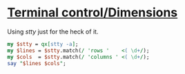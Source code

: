 [1]: http://rosettacode.org/wiki/Terminal_control/Dimensions

# [Terminal control/Dimensions][1]

Using *stty* just for the heck of it.

```perl
my $stty = qx[stty -a];
my $lines = $stty.match(/ 'rows '    <( \d+/);
my $cols  = $stty.match(/ 'columns ' <( \d+/);
say "$lines $cols";
```